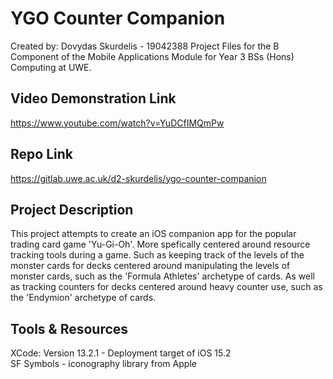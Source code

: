 # YGO Counter Companion
Created by: Dovydas Skurdelis - 19042388
Project Files for the B Component of the Mobile Applications Module for Year 3 BSs (Hons) Computing at UWE.

## Video Demonstration Link
https://www.youtube.com/watch?v=YuDCfIMQmPw

## Repo Link
https://gitlab.uwe.ac.uk/d2-skurdelis/ygo-counter-companion

## Project Description
This project attempts to create an iOS companion app for the popular trading card game 'Yu-Gi-Oh'. More spefically centered around resource tracking tools during a game. Such as keeping track of the levels of the monster cards for decks centered around manipulating the levels of monster cards, such as the 'Formula Athletes' archetype of cards. As well as tracking counters for decks centered around heavy counter use, such as the 'Endymion' archetype of cards.

## Tools & Resources 
XCode: Version 13.2.1 - Deployment target of iOS 15.2 <br/>
SF Symbols - iconography library from Apple
